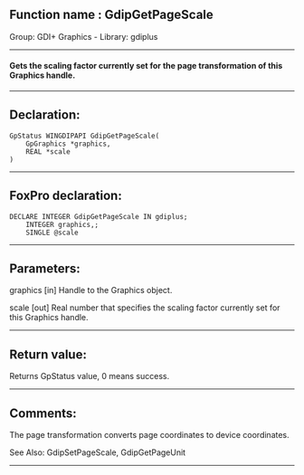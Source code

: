 
## Function name : GdipGetPageScale
Group: GDI+ Graphics - Library: gdiplus    
***  


#### Gets the scaling factor currently set for the page transformation of this Graphics handle.
***  


## Declaration:
```foxpro  
GpStatus WINGDIPAPI GdipGetPageScale(
	GpGraphics *graphics,
	REAL *scale
)  
```  
***  


## FoxPro declaration:
```foxpro  
DECLARE INTEGER GdipGetPageScale IN gdiplus;
	INTEGER graphics,;
	SINGLE @scale  
```  
***  


## Parameters:
graphics
[in] Handle to the Graphics object.

scale
[out] Real number that specifies the scaling factor currently set for this Graphics handle.  
***  


## Return value:
Returns GpStatus value, 0 means success.  
***  


## Comments:
The page transformation converts page coordinates to device coordinates.  
  
See Also: GdipSetPageScale, GdipGetPageUnit   
  
***  

